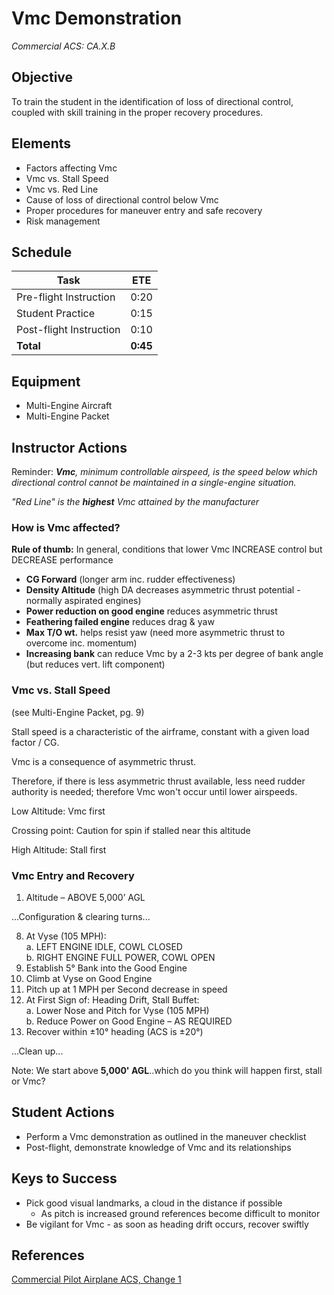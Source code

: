 # Vmc Demonstration
_Commercial ACS: CA.X.B_

## Objective
To train the student in the identification of loss of directional control, coupled with skill training in the proper recovery procedures.

## Elements
- Factors affecting Vmc
- Vmc vs. Stall Speed
- Vmc vs. Red Line
- Cause of loss of directional control below Vmc
- Proper procedures for maneuver entry and safe recovery
- Risk management

## Schedule
| Task | ETE |
| ---- | --- |
| Pre-flight Instruction | 0:20 |
| Student Practice | 0:15 |
| Post-flight Instruction | 0:10 |
| **Total** | **0:45** |

## Equipment
- Multi-Engine Aircraft
- Multi-Engine Packet

## Instructor Actions
Reminder: _**Vmc**, minimum controllable airspeed, is the speed below which directional control cannot be maintained in a single-engine situation._

_"Red Line" is the **highest** Vmc attained by the manufacturer_

### How is Vmc affected?
**Rule of thumb:** In general, conditions that lower Vmc INCREASE control but DECREASE performance
- **CG Forward** (longer arm inc. rudder effectiveness)
- **Density Altitude** (high DA decreases asymmetric thrust potential - normally aspirated engines)
- **Power reduction on good engine** reduces asymmetric thrust
- **Feathering failed engine** reduces drag & yaw
- **Max T/O wt.** helps resist yaw (need more asymmetric thrust to overcome inc. momentum)
- **Increasing bank** can reduce Vmc by a 2-3 kts per degree of bank angle (but reduces vert. lift component)

### Vmc vs. Stall Speed
(see Multi-Engine Packet, pg. 9)

Stall speed is a characteristic of the airframe, constant with a given load factor / CG.

Vmc is a consequence of asymmetric thrust.

Therefore, if there is less asymmetric thrust available, less need rudder authority is needed; therefore Vmc won't occur until lower airspeeds.

Low Altitude: Vmc first

Crossing point: Caution for spin if stalled near this altitude

High Altitude: Stall first

### Vmc Entry and Recovery

1. Altitude – ABOVE 5,000’ AGL

...Configuration & clearing turns...

8. At Vyse (105 MPH):\
    a. LEFT ENGINE IDLE, COWL CLOSED\
    b. RIGHT ENGINE FULL POWER, COWL OPEN
9. Establish 5° Bank into the Good Engine
10. Climb at Vyse on Good Engine
11. Pitch up at 1 MPH per Second decrease in speed
12. At First Sign of: Heading Drift, Stall Buffet:\
    a. Lower Nose and Pitch for Vyse (105 MPH)\
    b. Reduce Power on Good Engine – AS REQUIRED
13. Recover within ±10° heading (ACS is ±20°)

...Clean up...

Note: We start above **5,000' AGL**..which do you think will happen first, stall or Vmc?

## Student Actions
- Perform a Vmc demonstration as outlined in the maneuver checklist
- Post-flight, demonstrate knowledge of Vmc and its relationships

## Keys to Success
- Pick good visual landmarks, a cloud in the distance if possible
    - As pitch is increased ground references become difficult to monitor
- Be vigilant for Vmc - as soon as heading drift occurs, recover swiftly

## References
[Commercial Pilot Airplane ACS, Change 1](https://www.faa.gov/training_testing/testing/acs/media/commercial_airplane_acs.pdf)